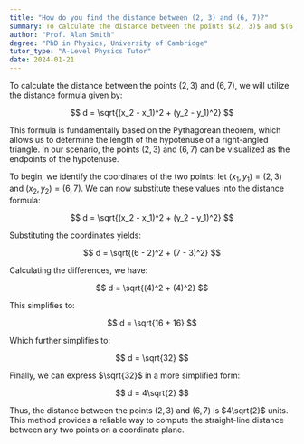 ```yaml
---
title: "How do you find the distance between (2, 3) and (6, 7)?"
summary: To calculate the distance between the points $(2, 3)$ and $(6, 7)$, apply the distance formula; $\sqrt{(x_2 - x_1)^2 + (y_2 - y_1)^2}$.
author: "Prof. Alan Smith"
degree: "PhD in Physics, University of Cambridge"
tutor_type: "A-Level Physics Tutor"
date: 2024-01-21
---
```


To calculate the distance between the points $(2, 3)$ and $(6, 7)$, we will utilize the distance formula given by:

$$
d = \sqrt{(x_2 - x_1)^2 + (y_2 - y_1)^2}
$$

This formula is fundamentally based on the Pythagorean theorem, which allows us to determine the length of the hypotenuse of a right-angled triangle. In our scenario, the points $(2, 3)$ and $(6, 7)$ can be visualized as the endpoints of the hypotenuse.

To begin, we identify the coordinates of the two points: let $(x_1, y_1) = (2, 3)$ and $(x_2, y_2) = (6, 7)$. We can now substitute these values into the distance formula:

$$
d = \sqrt{(x_2 - x_1)^2 + (y_2 - y_1)^2}
$$

Substituting the coordinates yields:

$$
d = \sqrt{(6 - 2)^2 + (7 - 3)^2}
$$

Calculating the differences, we have:

$$
d = \sqrt{(4)^2 + (4)^2}
$$

This simplifies to:

$$
d = \sqrt{16 + 16}
$$

Which further simplifies to:

$$
d = \sqrt{32}
$$

Finally, we can express $\sqrt{32}$ in a more simplified form:

$$
d = 4\sqrt{2}
$$

Thus, the distance between the points $(2, 3)$ and $(6, 7)$ is $4\sqrt{2}$ units. This method provides a reliable way to compute the straight-line distance between any two points on a coordinate plane.
    